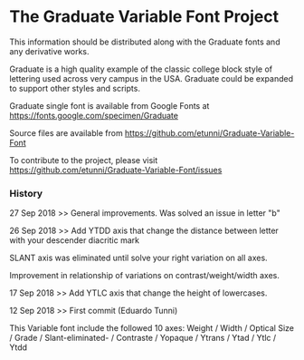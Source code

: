 # The Graduate Variable Font Project

This information should be distributed along with the Graduate fonts and any derivative works.

Graduate is a high quality example of the classic college block style of lettering used across very campus in the USA.
Graduate could be expanded to support other styles and scripts.

Graduate single font is available from Google Fonts at https://fonts.google.com/specimen/Graduate

Source files are available from https://github.com/etunni/Graduate-Variable-Font

To contribute to the project, please visit https://github.com/etunni/Graduate-Variable-Font/issues

### History

27 Sep 2018 >> 
General improvements. Was solved an issue in letter "b"

26 Sep 2018 >> 
Add YTDD axis that change the distance between letter with your descender diacritic mark

SLANT axis was eliminated until solve your right variation on all axes.

Improvement in relationship of variations on contrast/weight/width axes.

17 Sep 2018 >> 
Add YTLC axis that change the height of lowercases.

12 Sep 2018 >> First commit (Eduardo Tunni) 

This Variable font include the followed 10 axes: 
Weight / Width / Optical Size / Grade / Slant-eliminated- / Contraste / Yopaque / Ytrans / Ytad / Ytlc / Ytdd

